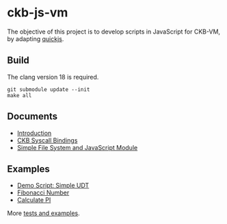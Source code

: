 # ckb-js-vm
The objective of this project is to develop scripts in JavaScript for CKB-VM, by
adapting [quickjs](https://bellard.org/quickjs/).


## Build
The clang version 18 is required.

```shell
git submodule update --init
make all
```

## Documents
* [Introduction](./docs/intro.md)
* [CKB Syscall Bindings](./docs/syscalls.md)
* [Simple File System and JavaScript Module](./docs/fs.md)


## Examples

* [Demo Script: Simple UDT](./tests/ckb_js_tests/test_data/simple_udt.js)
* [Fibonacci Number](./tests/examples/fib.js)
* [Calculate PI](./tests/examples/pi_bigint.js)

More [tests and examples](./tests/).
